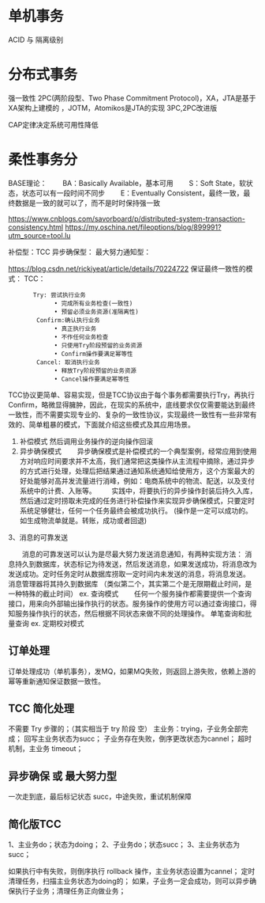 # 单机事务
ACID 与 隔离级别

# 分布式事务
强一致性
2PC(两阶段型、Two Phase Commitment Protocol)，XA，JTA是基于XA架构上建模的 ，JOTM，Atomikos是JTA的实现
3PC,2PC改进版

CAP定律决定系统可用性降低

# 柔性事务分
BASE理论：
　　BA：Basically Available，基本可用
　　S：Soft State，软状态，状态可以有一段时间不同步
　　E：Eventually Consistent，最终一致，最终数据是一致的就可以了，而不是时时保持强一致

https://www.cnblogs.com/savorboard/p/distributed-system-transaction-consistency.html
https://my.oschina.net/fileoptions/blog/899991?utm_source=tool.lu

补偿型：TCC
异步确保型：
最大努力通知型：

https://blog.csdn.net/rickiyeat/article/details/70224722
保证最终一致性的模式：
TCC：

           Try: 尝试执行业务
                 • 完成所有业务检查(一致性)
                 • 预留必须业务资源(准隔离性)          
            Confirm:确认执行业务
                 • 真正执行业务
                 • 不作任何业务检查
                 • 只使用Try阶段预留的业务资源 
                 • Confirm操作要满足幂等性
            Cancel: 取消执行业务
                 • 释放Try阶段预留的业务资源 
                 • Cancel操作要满足幂等性

TCC协议更简单、容易实现，但是TCC协议由于每个事务都需要执行Try，再执行Confirm，略微显得臃肿，因此，在现实的系统中，底线要求仅仅需要能达到最终一致性，而不需要实现专业的、复杂的一致性协议，实现最终一致性有一些非常有效的、简单粗暴的模式，下面就介绍这些模式及其应用场景。 

1. 补偿模式 
然后调用业务操作的逆向操作回滚
2. 异步确保模式 
　　异步确保模式是补偿模式的一个典型案例，经常应用到使用方对响应时间要求并不太高，我们通常把这类操作从主流程中摘除，通过异步的方式进行处理，处理后把结果通过通知系统通知给使用方，这个方案最大的好处能够对高并发流量进行消峰，例如：电商系统中的物流、配送，以及支付系统中的计费、入账等。 
　　实践中，将要执行的异步操作封装后持久入库，然后通过定时捞取未完成的任务进行补偿操作来实现异步确保模式，只要定时系统足够健壮，任何一个任务最终会被成功执行。 
(操作是一定可以成功的。如生成物流单就是。转账，成功或者回退)

3、消息的可靠发送 

　　消息的可靠发送可以认为是尽最大努力发送消息通知，有两种实现方法： 
消息持久到数据库，状态标记为待发送，然后发送消息，如果发送成功，将消息改为发送成功。定时任务定时从数据库捞取一定时间内未发送的消息，将消息发送。
消息管理器将其持久到数据库
（类似第二个，其实第二个是无限期截止时间，是一种特殊的截止时间）
ex. 查询模式 
　　任何一个服务操作都需要提供一个查询接口，用来向外部输出操作执行的状态。服务操作的使用方可以通过查询接口，得知服务操作执行的状态，然后根据不同状态来做不同的处理操作。 
单笔查询和批量查询
ex. 定期校对模式 

## 订单处理

订单处理成功（单机事务），发MQ，如果MQ失败，则返回上游失败，依赖上游的幂等重新通知保证数据一致性。

## TCC 简化处理

不需要 Try 步骤的；（其实相当于 try 阶段 空）
主业务：trying，子业务全部完成；
回写主业务状态为succ；
子业务存在失败，倒序更改状态为cannel；
超时机制，主业务 timeout；

## 异步确保 或 最大努力型

一次走到底，最后标记状态 succ，中途失败，重试机制保障

## 简化版TCC

1、主业务do；状态为doing；
2、子业务do；状态succ；
3、主业务状态为succ；

如果执行中有失败，则倒序执行 rollback 操作，主业务状态设置为cannel；
定时清理任务，扫描主业务状态为doing的；
如果，子业务一定会成功，则可以异步确保执行子业务；清理任务正向做业务；

